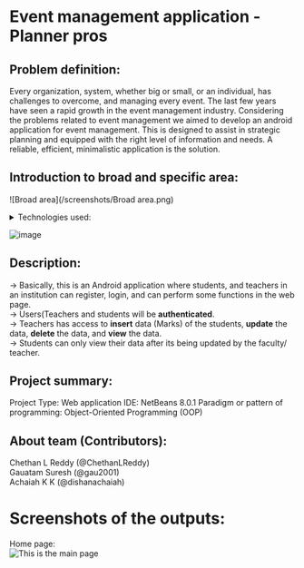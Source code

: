 #  Event management application - Planner pros

## Problem definition:

Every organization, system, whether big or small, or an individual, has challenges to overcome, and managing every event. The last few years have seen a rapid growth in the event management industry. Considering the problems related to event management we aimed to develop an android application for event management. This is designed to assist in strategic planning and equipped with the right level of information and needs. A reliable, efficient, minimalistic application is the solution. 

## Introduction to broad and specific area:
![Broad area](/screenshots/Broad area.png)

<details><summary>Technologies used:</summary>
<p>

- Java
- XML
    
</p>
</details>

![image](https://user-images.githubusercontent.com/60703101/147387662-1009f3cd-44d0-4cce-8c6a-cf497952bafb.png)


## Description:

-> Basically, this is an Android application where students, and teachers in an institution can register, login, and can perform some functions in the web page. </br>
-> Users(Teachers and students will be **authenticated**. </br>
-> Teachers has access to **insert** data (Marks) of the students, **update** the data, **delete** the data, and **view** the data. </br>
-> Students can only view their data after its being updated by the faculty/ teacher. </br>


## Project summary:

Project Type: Web application
IDE: NetBeans 8.0.1
Paradigm or pattern of programming: Object-Oriented Programming (OOP)


## About team (Contributors):
Chethan L Reddy (@ChethanLReddy) </br>
Gauatam Suresh (@gau2001) </br>
Achaiah K K (@dishanachaiah) </br>


# Screenshots of the outputs:

Home page: </br>
![This is the main page](/res/Main_page.png)

